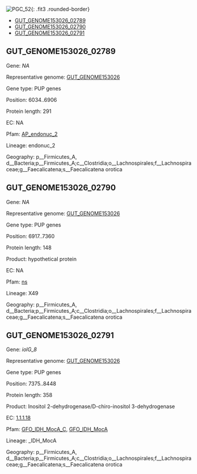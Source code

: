 ![PGC_52](../static/images/Clusters_figure/PGC_52.jpg){: .fit3 .rounded-border}

<ul id="myTab" class="nav nav-tabs">
  <li class="active">
        <a href="#tab1" data-toggle="tab">GUT_GENOME153026_02789</a>
  </li>
<li><a href="#tab2" data-toggle="tab">GUT_GENOME153026_02790</a></li>
<li><a href="#tab3" data-toggle="tab">GUT_GENOME153026_02791</a></li>
</ul>

<div id="myTabContent" class="tab-content">
  <div class="tab-pane fade in active" id="tab1">

<h2 id="GUT_GENOME153026_02789">GUT_GENOME153026_02789</h2>
<p>Gene: <em>NA</em>
<p>Representative genome: <a href="Asia">GUT_GENOME153026</a></p>
<p>Gene type: PUP genes</p>
<p>Position: 6034..6906</p>
<p>Protein length: 291</p>
<p>EC: NA</p>
<p>Pfam: <a href="http://pfam.xfam.org/family/AP_endonuc_2">AP_endonuc_2</a></p>

<p>Lineage: endonuc_2</p>
<p>Geography: p__Firmicutes_A, d__Bacteria;p__Firmicutes_A;c__Clostridia;o__Lachnospirales;f__Lachnospiraceae;g__Faecalicatena;s__Faecalicatena orotica</p>
  </div>

  <div class="tab-pane fade" id="tab2">

<h2 id="GUT_GENOME153026_02790">GUT_GENOME153026_02790</h2>
<p>Gene: <em>NA</em></p>
<p>Representative genome: <a href="Asia">GUT_GENOME153026</a></p>
<p>Gene type: PUP genes</p>
<p>Position: 6917..7360</p>
<p>Protein length: 148</p>
<p>Product: hypothetical protein</p>
<p>EC: NA</p>
<p>Pfam: <a href="http://pfam.xfam.org/family/ns">ns</a></p>

<p>Lineage: X49</p>
<p>Geography: p__Firmicutes_A, d__Bacteria;p__Firmicutes_A;c__Clostridia;o__Lachnospirales;f__Lachnospiraceae;g__Faecalicatena;s__Faecalicatena orotica</p>

  </div>
  <div class="tab-pane fade" id="tab3">

<h2 id="GUT_GENOME153026_02791">GUT_GENOME153026_02791</h2>
<p>Gene: <em>iolG_8</em></p>
<p>Representative genome: <a href="Asia">GUT_GENOME153026</a></p>
<p>Gene type: PUP genes</p>
<p>Position: 7375..8448</p>
<p>Protein length: 358</p>
<p>Product: Inositol 2-dehydrogenase/D-chiro-inositol 3-dehydrogenase</p>
<p>EC: <a href="https://www.brenda-enzymes.org/enzyme.php?ecno=1.1.1.18">1.1.1.18</a></p>
<p>Pfam: <a href="http://pfam.xfam.org/family/GFO_IDH_MocA_C">GFO_IDH_MocA_C</a>, <a href="http://pfam.xfam.org/family/GFO_IDH_MocA">GFO_IDH_MocA</a></p>
<p>Lineage: _IDH_MocA</p>
<p>Geography: p__Firmicutes_A, d__Bacteria;p__Firmicutes_A;c__Clostridia;o__Lachnospirales;f__Lachnospiraceae;g__Faecalicatena;s__Faecalicatena orotica</p>

  </div>
</div>

